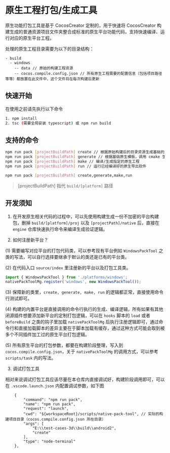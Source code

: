 # 原生工程打包/生成工具

原生功能打包工具是基于 CocosCreator 定制的，用于快速将 CocosCreator 构建生成的普通资源项目文件夹整合成标准的原生平台功能代码，支持快速编译、运行对应的原生平台工程。

处理的原生工程目录需要为以下的目录结构：

```dir
- build
  - windows
    -- data // 原始的构建工程资源
    -- cocos.compile.config.json // 所有原生工程需要的配置信息（包括项目路径等等）都放置在此文件中，这个文件将在每次构建后更新
```

## 快速开始

在使用之前请先执行以下命令

```bash
1. npm install
2. tsc (需要全局安装 typescript) 或 npm run build
```

## 支持的命令

```bash
npm run pack [projectBuildPath] create // 根据原始构建后的目录资源生成基础的原生模板
npm run pack [projectBuildPath] generate // 根据基础原生模板，调用 cmake 生成完整工程
npm run pack [projectBuildPath] make // 编译/生成指定的原生工程
npm run pack [projectBuildPath] run // 运行已经编译好的原生导出软件

npm run pack [projectBuildPath] create,generate,make,run
```

> [projectBuildPath] 指代 `build/[platform]` 路径

## 开发须知

1. 在开发原生相关代码的过程中，可以先使用构建生成一份不加密的平台构建包，删掉 `build/[platform]/proj` 以及 `[projectPath]/native` 后，直接在 `engine` 仓库快速执行命令来编译生成验证逻辑。

2. 如何注册新平台？

(1) 需要编写对应平台的打包代码类，可以参考现有平台例如 `WindowsPackTool` 之类的写法，可以自行选择要继承于默认的类还是已有的平台类。

(2) 在代码入口 `source/index` 里注册新的平台以及打包工具类。

```ts
import { WindowsPackTool } from './platforms/windows';
nativePackToolMg.register('windows', new WindowsPackTool());
```

(3) 保障新的类里，`create, generate, make, run` 的逻辑都正常，直接使用命令行测试即可。

(4) 构建的内置平台是直接调用的命令行执行的生成、编译逻辑，所有如果有其他闭源插件想要添加新平台的定制打包逻辑，可以在 `hooks` 脚本的 `load` 或者 `beforeBuild` 之类的钩子里加载 `nativePackToolMg` 后执行注册逻辑即可，通过命令行和直接加载脚本的差异主要在于脚本加载有缓存，通过这种方式可能会取到被多个不同插件加工过的原生平台打包逻辑。

(5) 所有原生平台的打包参数，都要在构建阶段整理，写入到 `cocos.compile.config.json`，关于 `nativePackToolMg` 的调用方式，可以参考 `scripts/task` 内的写法。

3. 调试打包工具

相对来说调试打包工具应该尽量在本仓库内直接调试好，构建阶段调用即可，可以在 `.vscode.launch.json` 内配置调试参数，如下图

```json5
    {
        "command": "npm run pack",
        "name": "npm run pack",
        "request": "launch",
        "cwd": "${workspaceRoot}/scripts/native-pack-tool", // 实际的构建项目目录（cocos.compile.config.json 所在目录）
        "args": [
            "E:\\test-cases-3d\\build\\android2",
            "create"
        ],
        "type": "node-terminal"
    },
```
